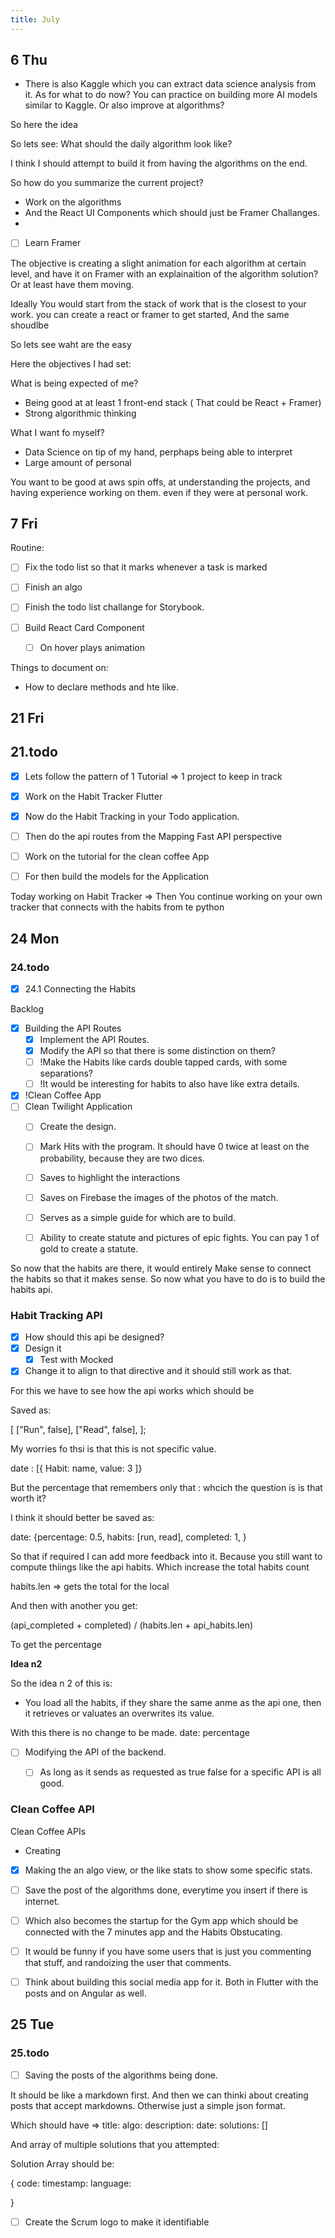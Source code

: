 ```yaml
---
title: July
---
```


## 6 Thu


- There is also Kaggle which you can extract data science analysis from it. As for what to do now? You can practice on building more AI models similar to Kaggle. Or also improve at algorithms?

So here the idea

So lets see: What should the daily algorithm look like?

I think I should attempt to build it from having the algorithms on the end.

So how do you summarize the current project?

- Work on the algorithms
- And the React UI Components which should just be Framer Challanges.
- 

- [ ] Learn Framer

The objective is creating a slight animation for each algorithm at certain level, and have it on Framer with an explainaition of the algorithm solution? Or at least have them moving.





Ideally You would start from the stack of work that is the closest to your work. you can create a react or framer to get started, And the same shoudlbe

So lets see waht are the easy 

Here the objectives I had set:

What is being expected of me?

- Being good at at least 1 front-end stack ( That could be React + Framer)
- Strong algorithmic thinking



What I want fo myself?
- Data Science on tip of my hand, perphaps being able to interpret 
- Large amount of personal 

You want to be good at aws spin offs, at understanding the projects, and having experience working on them. even if they were at personal work.

## 7 Fri

Routine: 

- [ ] Fix the todo list so that it marks whenever a task is marked
- [ ] Finish an algo
- [ ] Finish the todo list challange for Storybook.


- [ ] Build React Card Component
  - [ ] On hover plays animation


Things to document on:

- How to declare methods and hte like.


## 21 Fri

## 21.todo

- [x] Lets follow the pattern of 1 Tutorial => 1 project to keep in track
- [x] Work on the Habit Tracker Flutter
- [x] Now do the Habit Tracking in your Todo application.
- [ ] Then do the api routes from the Mapping Fast API perspective
- [ ] Work on the tutorial for the clean coffee App
- [ ] For then build the models for the Application


Today working on Habit Tracker => Then  You continue working on your own tracker that connects with the habits from te python

## 24 Mon



### 24.todo

- [x] 24.1 Connecting the Habits


Backlog

- [x] Building the API Routes
  - [x] Implement the API Routes.
  - [x] Modify the API so that there is some distinction on them?
  - [ ] !Make the Habits like cards double tapped cards, with some separations?
  - [ ] !It would be interesting for habits to also have like extra details.
- [x] !Clean Coffee App
- [ ] Clean Twilight Application
  - [ ] Create the design.
  - [ ] Mark Hits with the program. It should have 0 twice at least on the probability, because they are two dices.
  - [ ] Saves to highlight the interactions
  - [ ] Saves on Firebase the images of the photos of the match.
  - [ ] Serves as a simple guide for which are to build.
  - [ ] Ability to create statute and pictures of epic fights. You can pay 1 of gold to create a statute.


So now that the habits are there, it would entirely Make sense to connect the habits so that it makes sense. So now what you have to do is to build the habits api.

### Habit Tracking API 

- [x] How should this api be designed? 
- [x] Design it
  - [x] Test with Mocked
- [x] Change it to align to that directive and it should still work as that.

For this we have to see how the api works which should be

Saved as:

[
  ["Run", false],
  ["Read", false],
];


My worries fo thsi is that this is not specific value.


date : [{ Habit: name, value: 3 ]}

But the percentage that remembers only that : whcich the question is is that worth it?

I think it should better be saved as:

date: {percentage: 0.5, habits: [run, read], completed: 1, } 

So that if required I can add more feedback into it. Because you still want to compute thiings like the api habits. Which increase the total habits count


habits.len => gets the total for the local

And then with another you get:

(api_completed + completed)
/
(habits.len + api_habits.len)

To get the percentage

**Idea n2**

So the idea n 2 of this is:

- You load all the habits, if they share the same anme as the api one, then it retrieves or valuates an overwrites its value.

With this there is no change to be made.
date: percentage

- [ ] Modifying the API of the backend.
  - [ ] As long as it sends as requested as true false for a specific API is all good.



### Clean Coffee API

Clean Coffee APIs

- Creating 


- [x] Making the an algo view, or the like stats to show some specific stats.
- [ ] Save the post of the algorithms done, everytime you insert if there is internet.
- [ ] Which also becomes the startup for the Gym app which should be connected with the 7 minutes app and the Habits Obstucating.
- [ ] It would be funny if you have some users that is just you commenting that stuff, and randoizing the user that comments.
- [ ] Think about building this social media app for it. Both in Flutter with the posts and on Angular as well.


## 25 Tue

### 25.todo

- [ ] Saving the posts of the algorithms being done.

It should be like a markdown first. And then we can thinki about creating posts that accept markdowns. Otherwise just a simple json format.

Which should have => 
title: 
algo: <all the algo data>
description: 
date:
solutions: []


And array of multiple solutions that you attempted:

Solution Array should be:

{
  code:
  timestamp:
  language:

}

- [ ] Create the Scrum logo to make it identifiable













 


